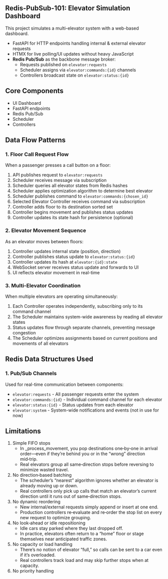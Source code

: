 ## Redis-PubSub-101: Elevator Simulation Dashboard

This project simulates a multi-elevator system with a web-based dashboard.

- FastAPI for HTTP endpoints handling internal & external elevator requests
- HTMX for live polling/UI updates without heavy JavaScript
- **Redis Pub/Sub** as the backbone message broker:
  - Requests published on `elevator:requests`
  - Scheduler assigns via `elevator:commands:{id}` channels
  - Controllers broadcast state on `elevator:status:{id}`

## Core Components
- UI Dashboard
- FastAPI endpoints
- Redis Pub/Sub
- Scheduler
- Controllers

## Data Flow Patterns

### 1. Floor Call Request Flow

When a passenger presses a call button on a floor:

1. API publishes request to `elevator:requests`
2. Scheduler receives message via subscription
3. Scheduler queries all elevator states from Redis hashes
4. Scheduler applies optimization algorithm to determine best elevator
5. Scheduler publishes command to `elevator:commands:{chosen_id}`
6. Selected Elevator Controller receives command via subscription
7. Controller adds floor to its destination sorted set
8. Controller begins movement and publishes status updates
9. Controller updates its state hash for persistence (optional)

### 2. Elevator Movement Sequence

As an elevator moves between floors:

1. Controller updates internal state (position, direction)
2. Controller publishes status update to `elevator:status:{id}`
3. Controller updates its hash at `elevator:{id}:state` 
4. WebSocket server receives status update and forwards to UI
5. UI reflects elevator movement in real-time

### 3. Multi-Elevator Coordination

When multiple elevators are operating simultaneously:

1. Each Controller operates independently, subscribing only to its command channel
2. The Scheduler maintains system-wide awareness by reading all elevator states
3. Status updates flow through separate channels, preventing message congestion
4. The Scheduler optimizes assignments based on current positions and movements of all elevators

## Redis Data Structures Used

### 1. Pub/Sub Channels

Used for real-time communication between components:
- `elevator:requests` - All passenger requests enter the system
- `elevator:commands:{id}` - Individual command channel for each elevator
- `elevator:status:{id}` - Status updates from each elevator
- `elevator:system` - System-wide notifications and events (not in use for now)

## Limitations
1. Simple FIFO stops
    - In \_process_movement, you pop destinations one‐by‐one in arrival order—even if they’re behind you or in the “wrong” direction mid‑trip.
    - Real elevators group all same‑direction stops before reversing to minimize wasted travel.
2. No direction‑based batching
    - The scheduler’s “nearest” algorithm ignores whether an elevator is already moving up or down.
    - Real controllers only pick up calls that match an elevator’s current direction until it runs out of same‑direction stops.
3. No dynamic reordering
    - New internal/external requests simply append or insert at one end.
    - Production controllers re‑evaluate and re‑order the stop list on every new request to optimize grouping.
3. No look‑ahead or idle repositioning
    - Idle cars stay parked where they last dropped off.
    - In practice, elevators often return to a “home” floor or stage themselves near anticipated traffic zones.
4. No capacity or load handling
    - There’s no notion of elevator “full,” so calls can be sent to a car even if it’s overloaded.
    - Real controllers track load and may skip further stops when at capacity.
5. No priority handling